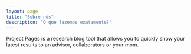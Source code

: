```yaml
---
layout: page
title: "Sobre nós"
description: "O que fazemos exatamente?"
---
```


Project Pages is a research blog tool that allows you to quickly show your latest results to an advisor, collaborators or your mom.
	